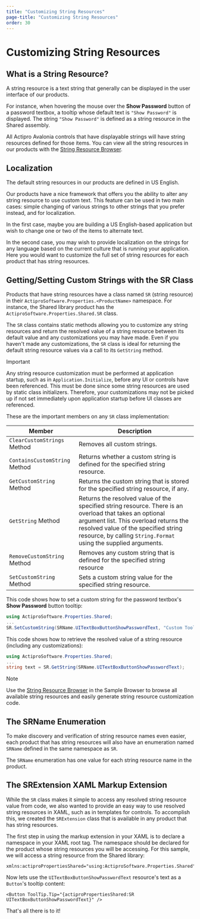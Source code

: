 ```yaml
---
title: "Customizing String Resources"
page-title: "Customizing String Resources"
order: 30
---
```

# Customizing String Resources

## What is a String Resource?

A string resource is a text string that generally can be displayed in the user interface of our products.

For instance, when hovering the mouse over the **Show Password** button of a password textbox, a tooltip whose default text is `"Show Password"` is displayed.  The string `"Show Password"` is defined as a string resource in the Shared assembly.

All Actipro Avalonia controls that have displayable strings will have string resources defined for those items. You can view all the string resources in our products with the [String Resource Browser](utilities/string-resource-browser.md).

## Localization

The default string resources in our products are defined in US English.

Our products have a nice framework that offers you the ability to alter any string resource to use custom text.  This feature can be used in two main cases: simple changing of various strings to other strings that you prefer instead, and for localization.

In the first case, maybe you are building a US English-based application but wish to change one or two of the items to alternate text.

In the second case, you may wish to provide localization on the strings for any language based on the current culture that is running your application.  Here you would want to customize the full set of string resources for each product that has string resources.

## Getting/Setting Custom Strings with the SR Class

Products that have string resources have a class named `SR` (string resource) in their `ActiproSoftware.Properties.<ProductName>` namespace.  For instance, the Shared library product has the `ActiproSoftware.Properties.Shared.SR` class.

The `SR` class contains static methods allowing you to customize any string resources and return the resolved value of a string resource between its default value and any customizations you may have made.  Even if you haven't made any customizations, the `SR` class is ideal for returning the default string resource values via a call to its `GetString` method.

> [!IMPORTANT]
> Any string resource customization must be performed at application startup, such as in `Application.Initialize`, before any UI or controls have been referenced.  This must be done since some string resources are used by static class initializers.  Therefore, your customizations may not be picked up if not set immediately upon application startup before UI classes are referenced.

These are the important members on any `SR` class implementation:

| Member | Description |
|-----|-----|
| `ClearCustomStrings` Method | Removes all custom strings. |
| `ContainsCustomString` Method | Returns whether a custom string is defined for the specified string resource. |
| `GetCustomString` Method | Returns the custom string that is stored for the specified string resource, if any. |
| `GetString` Method | Returns the resolved value of the specified string resource.  There is an overload that takes an optional argument list.  This overload returns the resolved value of the specified string resource, by calling `String.Format` using the supplied arguments. |
| `RemoveCustomString` Method | Removes any custom string that is defined for the specified string resource |
| `SetCustomString` Method | Sets a custom string value for the specified string resource. |

This code shows how to set a custom string for the password textbox's **Show Password** button tooltip:

```csharp
using ActiproSoftware.Properties.Shared;
...
SR.SetCustomString(SRName.UITextBoxButtonShowPasswordText, "Custom Tooltip Text");
```

This code shows how to retrieve the resolved value of a string resource (including any customizations):

```csharp
using ActiproSoftware.Properties.Shared;
...
string text = SR.GetString(SRName.UITextBoxButtonShowPasswordText);
```

> [!NOTE]
> Use the [String Resource Browser](utilities/string-resource-browser.md) in the Sample Browser to browse all available string resources and easily generate string resource customization code.

## The SRName Enumeration

To make discovery and verification of string resource names even easier, each product that has string resources will also have an enumeration named `SRName` defined in the same namespace as `SR`.

The `SRName` enumeration has one value for each string resource name in the product.

## The SRExtension XAML Markup Extension

While the `SR` class makes it simple to access any resolved string resource value from code, we also wanted to provide an easy way to use resolved string resources in XAML, such as in templates for controls.  To accomplish this, we created the `SRExtension` class that is available in any product that has string resources.

The first step in using the markup extension in your XAML is to declare a namespace in your XAML root tag.  The namespace should be declared for the product whose string resources you will be accessing.  For this sample, we will access a string resource from the Shared library:

```xaml
xmlns:actiproPropertiesShared="using:ActiproSoftware.Properties.Shared"
```

Now lets use the `UITextBoxButtonShowPasswordText` resource's text as a `Button`'s tooltip content:

```xaml
<Button ToolTip.Tip="{actiproPropertiesShared:SR UITextBoxButtonShowPasswordText}" />
```

That's all there is to it!